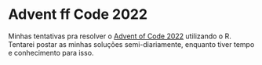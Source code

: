 # Advent ff Code 2022

Minhas tentativas pra resolver o [Advent of Code 2022](https://adventofcode.com/2022) utilizando o R. Tentarei postar as minhas soluções semi-diariamente, enquanto tiver tempo e conhecimento para isso.
